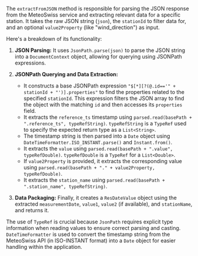 The `extractFromJSON` method is responsible for parsing the JSON response from the MeteoSwiss service and extracting relevant data for a specific station. It takes the raw JSON string (`json`), the `stationId` to filter data for, and an optional `value2Property` (like "wind_direction") as input.

Here's a breakdown of its functionality:

1. **JSON Parsing:** It uses `JsonPath.parse(json)` to parse the JSON string into a `DocumentContext` object, allowing for querying using JSONPath expressions.

2. **JSONPath Querying and Data Extraction:**
   - It constructs a base JSONPath expression `"$[*][?(@.id=='" + stationId + "')].properties"` to find the properties related to the specified `stationId`. This expression filters the JSON array to find the object with the matching `id` and then accesses its `properties` field.
   - It extracts the `reference_ts` timestamp using `parsed.read(basePath + ".reference_ts", typeRefString)`. `typeRefString` is a `TypeRef` used to specify the expected return type as a `List<String>`.
   - The timestamp string is then parsed into a `Date` object using `DateTimeFormatter.ISO_INSTANT.parse()` and `Instant.from()`.
   - It extracts the `value` using `parsed.read(basePath + ".value", typeRefDouble)`.  `typeRefDouble` is a `TypeRef` for a `List<Double>`.
   - If `value2Property` is provided, it extracts the corresponding value using `parsed.read(basePath + "." + value2Property, typeRefDouble)`.
   - It extracts the `station_name` using `parsed.read(basePath + ".station_name", typeRefString)`.

3. **Data Packaging:** Finally, it creates a `ResDateValue` object using the extracted `measurementDate`, `value1`, `value2` (if available), and `stationName`, and returns it.

The use of `TypeRef` is crucial because `JsonPath` requires explicit type information when reading values to ensure correct parsing and casting. `DateTimeFormatter` is used to convert the timestamp string from the MeteoSwiss API (in ISO-INSTANT format) into a `Date` object for easier handling within the application.